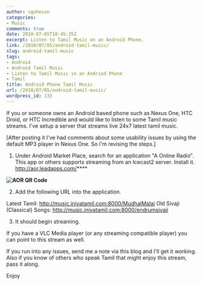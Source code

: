 ```yaml
---
author: vguhesan
categories:
- Music
comments: true
date: 2010-07-05T18:45:35Z
excerpt: Listen to Tamil Music on an Android Phone.
link: /2010/07/05/android-tamil-music/
slug: android-tamil-music
tags:
- Android
- Android Tamil Music
- Listen to Tamil Music in an Andriod Phone
- Tamil
title: Android Phone Tamil Music
url: /2010/07/05/android-tamil-music/
wordpress_id: 133
---
```


If you or someone owns an Android based phone such as Nexus One, HTC Droid, or HTC Incredible and would like to listen to some Tamil music streams. I've setup a server that streams live 24x7 latest tamil music.

[After posting it I've had comments about some usability issues by using the default MP3 player in Nexus One. So I'm revising the steps.]

1. Under Android Market Place, search for an application "A Online Radio". This app or others supports streaming from an Icecast2 server. Install it.
http://aor.leadapps.com/****

**![AOR QR Code](http://aor.leadapps.com/sites/default/files/aorQRcode.png)**

2. Add the following URL into the application.

Latest Tamil: http://music.iniyatamil.com:8000/MudhalMalai
Old Sivaji (Classical) Songs: http://music.iniyatamil.com:8000/endrumsivaji

3. It should begin streaming.

If you have a VLC Media player (or any streaming compatible player) you can point to this stream as well.

If you run into any issues, send me a note via this blog and I'll get it working. Also if you know of others who speak Tamil that might enjoy this stream, pass it along.

Enjoy
